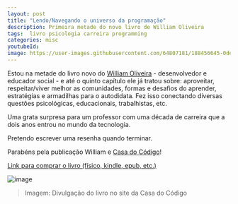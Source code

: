 ```yaml
---
layout: post
title: "Lendo/Navegando o universo da programação"
description: Primeira metade do novo livro de William Oliveira
tags:  livro psicologia carreira programming
categories: misc
youtubeId:
image: https://user-images.githubusercontent.com/64807181/188456645-0de07f8e-e845-4682-8857-ec6aa720bf54.png 
---
```


Estou na metade do livro novo do [William Oliveira](https://twitter.com/1ilhas) - desenvolvedor e educador social - e até o quinto capítulo ele já tratou sobre: aproveitar, respeitar/viver melhor as comunidades, formas e desafios do aprender, estratégias e armadilhas para o autodidata. Fez isso conectando diversas questões psicológicas, educacionais, trabalhistas, etc.

Uma grata surpresa para um professor com uma década de carreira que a dois anos entrou no mundo da tecnologia.

Pretendo escrever uma resenha quando terminar.

Parabéns pela publicação William e [Casa do Código](https://www.casadocodigo.com.br/)!

[Link para comprar o livro (físico, kindle, epub, etc.)](https://www.casadocodigo.com.br/products/livro-navegando-universo)

![image](https://user-images.githubusercontent.com/64807181/188456645-0de07f8e-e845-4682-8857-ec6aa720bf54.png)
>Imagem: Divulgação do livro no site da Casa do Código
